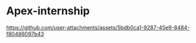 # Apex-internship

https://github.com/user-attachments/assets/5bdb0ca1-9287-45e9-8484-f80486097b43

